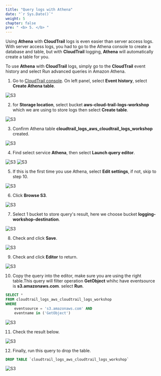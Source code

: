 ```yaml
---
title: "Query logs with Athena"
date: "`r Sys.Date()`"
weight: 5
chapter: false
pre: " <b> 5. </b> "
---
```


Using **Athena** with **CloudTrail** logs is even easier than server access logs. With server access logs, you had to go to the Athena console to create a database and table, but with **CloudTrail** logging, **Athena** will automatically create a table for you.

To use **Athena** with **CloudTrail** logs, simply go to the **CloudTrail** event history and select Run advanced queries in Amazon Athena.

1. Go to [CloudTrail console](https://console.aws.amazon.com/cloudtrail/). On left panel, select **Event history**, select **Create Athena table**.

![S3](Workshop-1/images/5.athena/51.png)

2. for **Storage location**, select bucket **aws-cloud-trail-logs-workshop** which we are using to store logs then select **Create table**.

![S3](Workshop-1/images/5.athena/52.png)

3. Confirm Athena table **cloudtrail_logs_aws_cloudtrail_logs_workshop** created.

![S3](Workshop-1/images/5.athena/53.png)

4. Find select service **Athena**, then select **Launch query editor**.

![S3](Workshop-1/images/5.athena/53-1.png)
![S3](Workshop-1/images/5.athena/53-2.png)

5. If this is the first time you use Athena, select **Edit settings**, if not, skip to step 10.

![S3](Workshop-1/images/5.athena/54.png)

6. Click **Browse S3**.

![S3](Workshop-1/images/5.athena/55.png)

7. Select 1 bucket to store query's result, here we choose bucket **logging-workshop-destination**.

![S3](Workshop-1/images/5.athena/56.png)

8. Check and click **Save**.

![S3](Workshop-1/images/5.athena/57.png)

9. Check and click **Editor** to return.

![S3](Workshop-1/images/5.athena/58.png)

10. Copy the query into the editor, make sure you are using the right table.This query will filter operation **GetObject** whihc have eventsource is **s3.amazonaws.com**. select **Run**.

```sql
SELECT *
FROM cloudtrail_logs_aws_cloudtrail_logs_workshop
WHERE
    eventsource = 's3.amazonaws.com' AND
    eventname in ('GetObject')
```

![S3](Workshop-1/images/5.athena/59.png)

11. Check the result below.

![S3](Workshop-1/images/5.athena/60.png)

12. Finally, run this query to drop the table.

```sql
DROP TABLE `cloudtrail_logs_aws_cloudtrail_logs_workshop`

```

![S3](Workshop-1/images/6.clean/61.png)

